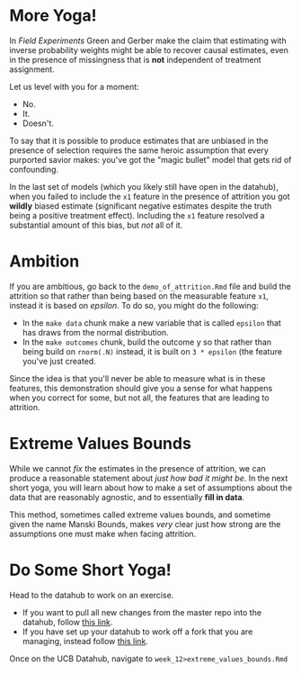 # More Yoga!

In *Field Experiments* Green and Gerber make the claim that estimating with inverse probability weights might be able to recover causal estimates, even in the presence of missingness that is **not** independent of treatment assignment. 

Let us level with you for a moment: 

- No. 
- It. 
- Doesn't. 

To say that it is possible to produce estimates that are unbiased in the presence of selection requires the same heroic assumption that every purported savior makes: you've got the "magic bullet" model that gets rid of confounding. 

In the last set of models (which you likely still have open in the datahub), when you failed to include the `x1` feature in the presence of attrition you got **wildly** biased estimate (significant negative estimates despite the truth being a positive treatment effect). Including the `x1` feature resolved a substantial amount of this bias, but *not* all of it. 

# Ambition
If you are ambitious, go back to the `demo_of_attrition.Rmd` file and build the attrition so that rather than being based on the measurable feature `x1`, instead it is based on _epsilon_. To do so, you might do the following: 

- In the `make data` chunk make a new variable that is called `epsilon` that has draws from the normal distribution. 
- In the `make outcomes` chunk, build the outcome y so that rather than being build on `rnorm(.N)` instead, it is built on `3 * epsilon` (the feature you've just created. 

Since the idea is that you'll never be able to measure what is in these features, this demonstration should give you a sense for what happens when you correct for some, but not all, the features that are leading to attrition. 

# Extreme Values Bounds 
While we cannot *fix* the estimates in the presence of attrition, we can produce a reasonable statement about *just how bad it might be*. In the next short yoga, you will learn about how to make a set of assumptions about the data that are reasonably agnostic, and to essentially **fill in data**. 

This method, sometimes called extreme values bounds, and sometime given the name Manski Bounds, makes *very* clear just how strong are the assumptions one must make when facing attrition. 

# Do Some Short Yoga! 

Head to the datahub to work on an exercise. 

- If you want to pull all new changes from the master repo into the datahub, follow [this link](http://datahub.berkeley.edu/hub/user-redirect/git-pull?repo=https://github.com/UCB-MIDS/w241&branch=master&urlpath=rstudio). 
- If you have set up your datahub to work off a fork that you are managing, instead follow [this link](https://datahub.berkeley.edu/user/USERNAME/rstudio/). 

Once on the UCB Datahub, navigate to `week_12>extreme_values_bounds.Rmd`
